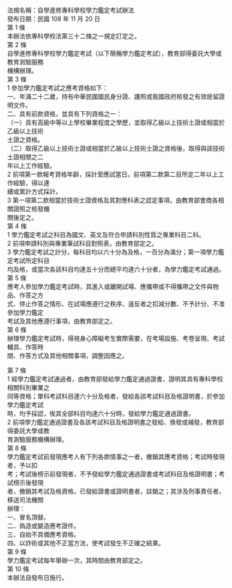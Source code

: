 法規名稱：自學進修專科學校學力鑑定考試辦法  
發布日期：民國 108 年 11 月 20 日  
第 1 條  
本辦法依專科學校法第三十二條之一規定訂定之。  
第 2 條  
自學進修專科學校學力鑑定考試（以下簡稱學力鑑定考試），教育部得委託大學或教育測驗服務  
機構辦理。  
第 3 條  
1 參加學力鑑定考試之應考資格如下：  
一、年滿二十二歲，持有中華民國國民身分證、護照或我國政府核發之有效居留證明文件。  
二、具有前款資格，並具有下列資格之一：  
（一）具有高級中等以上學校畢業程度之學歷，並取得乙級以上技術士證或相當於乙級以上技術  
士證之資格。  
（二）取得乙級以上技術士證或相當於乙級以上技術士證之資格後，取得與該技術士證相關之二  
年以上工作經驗。  
2 前項第一款報考資格年齡，採計至應試當日。前項第二款第二目所定二年以上工作經驗，得以連  
續或累計方式採計。  
3 第一項第二款相當於技術士證資格及其對應科表之認定事項，由教育部會商各相關證照之核發機  
關後定之。  
第 4 條  
1 學力鑑定考試之科目為國文、英文及符合申請科別性質之專業科目二科。  
2 前項申請科別與專業筆試科目對照表，由教育部定之。  
3 學力鑑定考試之計分，每科目均以六十分為及格，一百分為滿分；第一項學力鑑定考試所定科目  
均及格，或當次各該科目均達五十分而總平均達六十分者，為學力鑑定考試通過。  
第 5 條  
應考人參加學力鑑定考試時，其進入或離開試場、應攜帶或不得攜帶之文件與物品、作答之方  
式、停止作答之情形、在試場應遵行之秩序、違反者之扣減分數、不予計分、不准參加學力鑑定  
考試及其他應遵行事項，由教育部定之。  
第 6 條  
辦理學力鑑定考試時，得視身心障礙考生實際需要，在考場設施、考卷呈現、考試輔具、作答時  
間、作答方式及其他相關事項，調整因應之。  


第 7 條  
1 經學力鑑定考試通過者，由教育部發給學力鑑定通過證書，證明其具有專科學校相關科別畢業之  
同等資格；單科考試科目達六十分及格者，發給各該考試科目及格證明書，於參加學力鑑定考試  
時，均予採認，俟其全部科目均達六十分時，發給學力鑑定通過證書。  
2 前項學力鑑定通過證書及各該考試科目及格證明書之發給、換發或補發，教育部得委託大學或教  
育測驗服務機構辦理。  
第 8 條  
學力鑑定考試前發現應考人有下列各款情事之一者，撤銷其應考資格；考試時發現者，予以扣  
考；考試後榜示前發現者，不予發給學力鑑定通過證書或考試科目及格證明書；考試榜示後發現  
者，撤銷其考試及格資格，已發給證書或證明書者，註銷之；其涉及刑事責任者，移送司法機關  
辦理：  
一、冒名頂替。  
二、偽造或變造應考證件。  
三、自始不具備應考資格。  
四、以詐術或其他不正當方法，使考試發生不正確之結果。  
第 9 條  
學力鑑定考試每年舉辦一次，其時間由教育部定之。  
第 10 條  
本辦法自發布日施行。  


